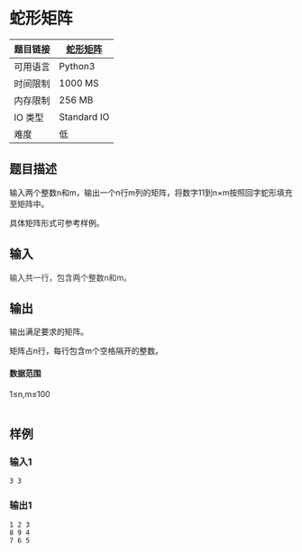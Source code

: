 # 蛇形矩阵

| 题目链接 | [蛇形矩阵](http://xmuoj.com/problem/P009) |
| --- | --- |
| 可用语言 | Python3 |
| 时间限制 | 1000 MS |
| 内存限制 | 256 MB |
| IO 类型 | Standard IO |
| 难度 | 低 |

## 题目描述

<p style="margin-left: 0px;">输入两个整数n和m，输出一个n行m列的矩阵，将数字11到n×m按照回字蛇形填充至矩阵中。</p><p>具体矩阵形式可参考样例。</p>

## 输入

<p><span style="color: rgb(51, 51, 51);">输入共一行，包含两个整数</span><span style="color: rgb(51, 51, 51);">n</span><span style="color: rgb(51, 51, 51);">和</span><span style="color: rgb(51, 51, 51);">m</span><span style="color: rgb(51, 51, 51);">。</span><br /></p>

## 输出

<p>输出满足要求的矩阵。</p><p>矩阵占n行，每行包含m个空格隔开的整数。</p><h4>数据范围</h4><p>1≤n,m≤100<br /><br /></p>

## 样例

### 输入1

```
3 3
```

### 输出1

```
1 2 3
8 9 4
7 6 5
```

